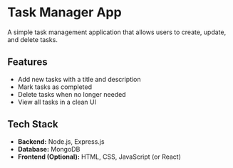 # Task Manager App

A simple task management application that allows users to create, update, and delete tasks.

## Features

- Add new tasks with a title and description
- Mark tasks as completed
- Delete tasks when no longer needed
- View all tasks in a clean UI

## Tech Stack

- **Backend:** Node.js, Express.js
- **Database:** MongoDB
- **Frontend (Optional):** HTML, CSS, JavaScript (or React)
